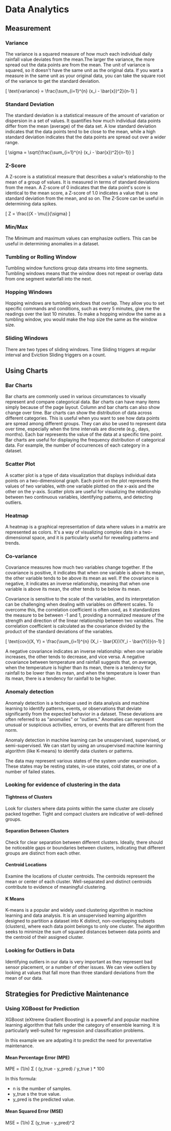 # Data Analytics


## Measurement

### Variance

The variance is a squared measure of how much each individual daily rainfall value deviates from the mean.The larger the variance, the more spread out the data points are from the mean. The unit of variance is squared, so it doesn't have the same unit as the original data. If you want a measure in the same unit as your original data, you can take the square root of the variance to get the standard deviation.

\[ \text{variance} = \frac{\sum_{i=1}^{n} (x_i - \bar{x})^2}{n-1} \]

### Standard Deviation

The standard deviation is a statistical measure of the amount of variation or dispersion in a set of values. It quantifies how much individual data points differ from the mean (average) of the data set. A low standard deviation indicates that the data points tend to be close to the mean, while a high standard deviation indicates that the data points are spread out over a wider range.


\[ \sigma = \sqrt{\frac{\sum_{i=1}^{n} (x_i - \bar{x})^2}{n-1}} \]



### Z-Score

A Z-score is a statistical measure that describes a value's relationship to the mean of a group of values. It is measured in terms of standard deviations from the mean. A Z-score of 0 indicates that the data point's score is identical to the mean score, a Z-score of 1.0 indicates a value that is one standard deviation from the mean, and so on. The Z-Score can be useful in determining data spikes.

\[ Z = \frac{(X - \mu)}{\sigma} \]

### Min/Max

The Minimum and maximum values can emphasize outliers. This can be useful in determining anomalies in a dataset.


### Tumbling or Rolling Window

Tumbling window functions group data streams into time segments. Tumbling windows means that the window does not repeat or overlap data from one segment waterfall into the next.

### Hopping Windows

Hopping windows are tumbling windows that overlap. They allow you to set specific commands and conditions, such as every 5 minutes, give me the readings over the last 10 minutes. To make a hopping window the same as a tumbling window, you would make the hop size the same as the window size.

### Sliding Windows

There are two types of sliding windows. Time Sliding triggers at regular interval and Eviction Sliding triggers on a count.


## Using Charts

### Bar Charts

Bar charts are commonly used in various circumstances to visually represent and compare categorical data. Bar charts can have many items simply because of the page layout. Column and bar charts can also show change over time. Bar charts can show the distribution of data across different categories. This is useful when you want to see how data points are spread among different groups. They can also be used to represent data over time, especially when the time intervals are discrete (e.g., days, months). Each bar represents the value of the data at a specific time point. Bar charts are useful for displaying the frequency distribution of categorical data. For example, the number of occurrences of each category in a dataset.

### Scatter Plot

A scatter plot is a type of data visualization that displays individual data points on a two-dimensional graph. Each point on the plot represents the values of two variables, with one variable plotted on the x-axis and the other on the y-axis. Scatter plots are useful for visualizing the relationship between two continuous variables, identifying patterns, and detecting outliers.

### Heatmap

A heatmap is a graphical representation of data where values in a matrix are represented as colors. It's a way of visualizing complex data in a two-dimensional space, and it is particularly useful for revealing patterns and trends.

### Co-variance

Covariance measures how much two variables change together. If the covariance is positive, it indicates that when one variable is above its mean, the other variable tends to be above its mean as well. If the covariance is negative, it indicates an inverse relationship, meaning that when one variable is above its mean, the other tends to be below its mean.

Covariance is sensitive to the scale of the variables, and its interpretation can be challenging when dealing with variables on different scales. To overcome this, the correlation coefficient is often used, as it standardizes the measure to be between -1 and 1, providing a normalized measure of the strength and direction of the linear relationship between two variables. The correlation coefficient is calculated as the covariance divided by the product of the standard deviations of the variables.

\[ \text{cov}(X, Y) = \frac{\sum_{i=1}^{n} (X_i - \bar{X})(Y_i - \bar{Y})}{n-1} \]

A negative covariance indicates an inverse relationship: when one variable increases, the other tends to decrease, and vice versa. A negative covariance between temperature and rainfall suggests that, on average, when the temperature is higher than its mean, there is a tendency for rainfall to be lower than its mean, and when the temperature is lower than its mean, there is a tendency for rainfall to be higher.

### Anomaly detection

Anomaly detection is a technique used in data analysis and machine learning to identify patterns, events, or observations that deviate significantly from the expected behavior in a dataset. These deviations are often referred to as "anomalies" or "outliers." Anomalies can represent unusual or suspicious activities, errors, or events that are different from the norm.

Anomaly detection in machine learning can be unsupervised, supervised, or semi-supervised. We can start by using an unsupervised machine learning algorithm (like K-means) to identify data clusters or patterns.

The data may represent various states of the system under examination. These states may be resting states, in-use states, cold states, or one of a number of failed states.


### Looking for evidence of clustering in the data

#### Tightness of Clusters

Look for clusters where data points within the same cluster are closely packed together. Tight and compact clusters are indicative of well-defined groups.

#### Separation Between Clusters

Check for clear separation between different clusters. Ideally, there should be noticeable gaps or boundaries between clusters, indicating that different groups are distinct from each other.

#### Centroid Locations

Examine the locations of cluster centroids. The centroids represent the mean or center of each cluster. Well-separated and distinct centroids contribute to evidence of meaningful clustering.

#### K Means

K-means is a popular and widely used clustering algorithm in machine learning and data analysis. It is an unsupervised learning algorithm designed to partition a dataset into K distinct, non-overlapping subsets (clusters), where each data point belongs to only one cluster. The algorithm seeks to minimize the sum of squared distances between data points and the centroid of their assigned cluster.


### Looking for Outliers in Data

Identifying outliers in our data is very important as they represent bad sensor placement, or a number of other issues. We can view outliers by looking at values that fall more than three standard deviations from the mean of our data.



## Strategies for Predictive Maintenance

### Using XGBoost for Prediction


XGBoost (eXtreme Gradient Boosting) is a powerful and popular machine learning algorithm that falls under the category of ensemble learning. It is particularly well-suited for regression and classification problems.

In this example we are adpating it to predict the need for preventative maintenance.

#### Mean Percentage Error (MPE)

MPE = (1/n) Σ ( (y_true - y_pred) / y_true ) * 100

In this formula:

- n is the number of samples.
- y_true s the true value.
- y_pred   is the predicted value.

#### Mean Squared Error (MSE)

MSE = (1/n) Σ (y_true - y_pred)^2